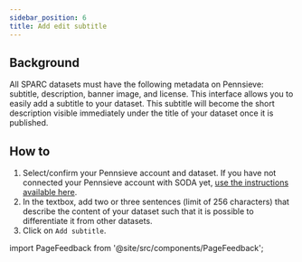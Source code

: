 ```yaml
---
sidebar_position: 6
title: Add edit subtitle
---
```


## Background

All SPARC datasets must have the following metadata on Pennsieve: subtitle, description, banner image, and license. This interface allows you to easily add a subtitle to your dataset. This subtitle will become the short description visible immediately under the title of your dataset once it is published.

## How to

1. Select/confirm your Pennsieve account and dataset. If you have not connected your Pennsieve account with SODA yet, [use the instructions available here](./connect-your-pennsieve-account-with-soda).
2. In the textbox, add two or three sentences (limit of 256 characters) that describe the content of your dataset such that it is possible to differentiate it from other datasets.
3. Click on `Add subtitle`.

import PageFeedback from '@site/src/components/PageFeedback';

<PageFeedback />
